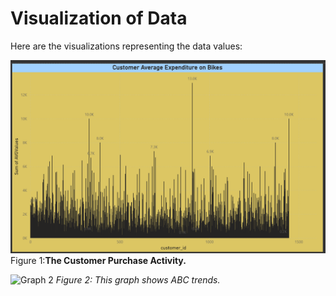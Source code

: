 # Visualization of Data

Here are the visualizations representing the data values:

![Graph 1](customeractivity.png)
Figure 1:**The Customer Purchase Activity.**

![Graph 2](graph2.png)
*Figure 2: This graph shows ABC trends.*

